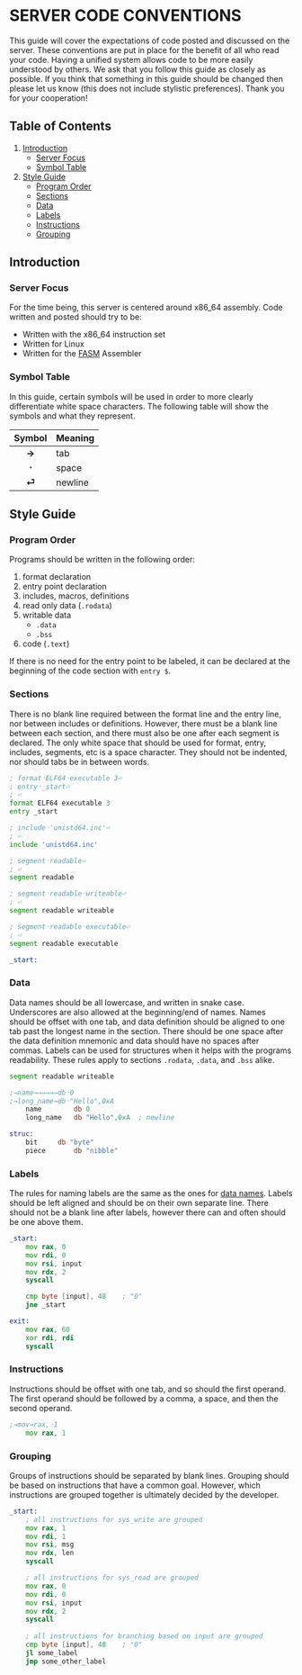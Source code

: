 

# SERVER CODE CONVENTIONS

This guide will cover the expectations of code posted and discussed on the server. These conventions are put in place for the benefit of all who read your code. Having a unified system allows code to be more easily understood by others. We ask that you follow this guide as closely as possible. If you think that something in this guide should be changed then please let us know (this does not include stylistic preferences). Thank you for your cooperation!

## Table of Contents

1. [Introduction](#introduction)
	- [Server Focus](#server-focus)
	- [Symbol Table](#symbol-table)
2. [Style Guide](#style-guide)
	- [Program Order](#program-order)
	- [Sections](#sections)
	- [Data](#data)
	- [Labels](#labels)
	- [Instructions](#instructions)
	- [Grouping](#grouping)


## Introduction

### Server Focus

For the time being, this server is centered around x86_64 assembly. Code written and posted should try to be:
- Written with the x86_64 instruction set
- Written for Linux
- Written for the [FASM](https://flatassembler.net/) Assembler

### Symbol Table

In this guide, certain symbols will be used in order to more clearly differentiate white space characters. The following table will show the symbols and what they represent.

| Symbol | Meaning  |
|:------:|----------|
| **→**  | tab      |
| **᛫**  | space		|
| **⏎**  | newline  |

## Style Guide

### Program Order

Programs should be written in the following order:
1. format declaration
2. entry point declaration
3. includes, macros, definitions
4. read only data (`.rodata`)
5. writable data
	- `.data`
	- `.bss`
6. code (`.text`)

If there is no need for the entry point to be labeled, it can be declared at the beginning of the code section with `entry $`.

### Sections

There is no blank line required between the format line and the entry line, nor between includes or definitions. However, there must be a blank line between each section, and there must also be one after each segment is declared. The only white space that should be used for format, entry, includes, segments, etc is a space character. They should not be indented, nor should tabs be in between words.

```asm
; format᛫ELF64᛫executable 3⏎
; entry᛫_start⏎
; ⏎
format ELF64 executable 3
entry _start

; include᛫'unistd64.inc'⏎
; ⏎
include 'unistd64.inc'

; segment᛫readable⏎
; ⏎
segment readable

; segment᛫readable᛫writeable⏎
; ⏎
segment readable writeable

; segment᛫readable᛫executable⏎
; ⏎
segment readable executable

_start:
```

### Data

Data names should be all lowercase, and written in snake case. Underscores are also allowed at the beginning/end of names. Names should be offset with one tab, and data definition should be aligned to one tab past the longest name in the section. There should be one space after the data definition mnemonic and data should have no spaces after commas. Labels can be used for structures when it helps with the programs readability. These rules apply to sections `.rodata`, `.data`, and `.bss` alike.

```asm
segment readable writeable

;→name→→→→→→db᛫0
;→long_name→db᛫"Hello",0xA
	name		db 0
	long_name	db "Hello",0xA	; newline

struc:
	bit		db "byte"
	piece		db "nibble"
```

### Labels

The rules for naming labels are the same as the ones for [data names](#data). Labels should be left aligned and should be on their own separate line. There should not be a blank line after labels, however there can and often should be one above them.

```asm
_start:
	mov	rax, 0
	mov	rdi, 0
	mov rsi, input
	mov rdx, 2
	syscall

	cmp byte [input], 48	; "0"
	jne _start

exit:
	mov rax, 60
	xor rdi, rdi
	syscall
```

### Instructions

Instructions should be offset with one tab, and so should the first operand. The first operand should be followed by a comma, a space, and then the second operand.

```asm
;→mov→rax,᛫1
	mov	rax, 1
```

### Grouping

Groups of instructions should be separated by blank lines. Grouping should be based on instructions that have a common goal. However, which instructions are grouped together is ultimately decided by the developer.

```asm
_start:
	; all instructions for sys_write are grouped
	mov	rax, 1
	mov	rdi, 1
	mov	rsi, msg
	mov	rdx, len
	syscall

	; all instructions for sys_read are grouped
	mov rax, 0
	mov	rdi, 0
	mov	rsi, input
	mov rdx, 2
	syscall
	
	; all instructions for branching based on input are grouped
	cmp byte [input], 48	; "0"
	jl some_label
	jmp some_other_label
```

